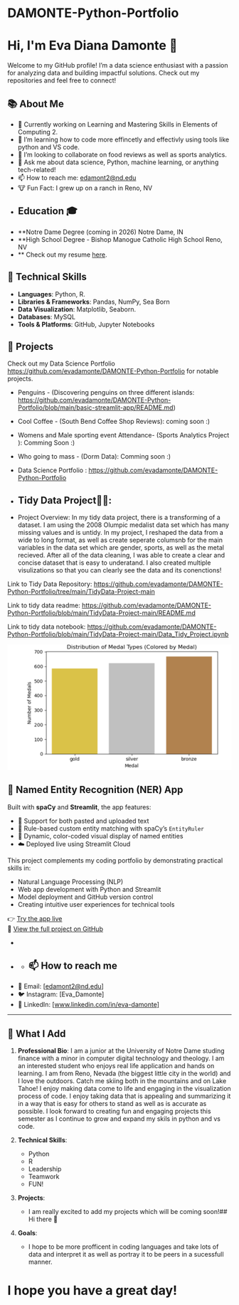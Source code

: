 # DAMONTE-Python-Portfolio

# Hi, I'm Eva Diana Damonte 👋

Welcome to my GitHub profile! I’m a data science enthusiast with a passion for analyzing data and building impactful solutions. Check out my repositories and feel free to connect!

## 📚 About Me
- 🔭 Currently working on Learning and Mastering Skills in Elements of Computing 2.
- 🌱 I’m learning how to code more effincetly and effectivly using tools like python and VS code.
- 👯 I’m looking to collaborate on food reviews as well as sports analytics.
- 💬 Ask me about data science, Python, machine learning, or anything tech-related!
- 📫 How to reach me: edamont2@nd.edu
- 🐮 Fun Fact: I grew up on a ranch in Reno, NV 
- ## Education 🎓
- **Notre Dame Degree  (coming in 2026) Notre Dame, IN
- **High School Degree - Bishop Manogue Catholic High School Reno, NV
- ** Check out my resume [here](https://docs.google.com/document/d/1S5iL3WrXjN5-NgfTV_NXXNC-dMP5qe_g/edit?usp=sharing&ouid=118374376318988041395&rtpof=true&sd=true).

## 💼 Technical Skills
- **Languages**: Python, R.
- **Libraries & Frameworks**: Pandas, NumPy, Sea Born
- **Data Visualization**: Matplotlib, Seaborn.
- **Databases**: MySQL
- **Tools & Platforms**: GitHub, Jupyter Notebooks

## 🌟 Projects
Check out my Data Science Portfolio https://github.com/evadamonte/DAMONTE-Python-Portfolio for notable projects.

- Penguins - (Discovering penguins on three different islands: https://github.com/evadamonte/DAMONTE-Python-Portfolio/blob/main/basic-streamlit-app/README.md)
- Cool Coffee - (South Bend Coffee Shop Reviews): coming soon :) 
- Womens and Male sporting event Attendance- (Sports Analytics Project ): Comming Soon :)
- Who going to mass - (Dorm Data): Comming soon :)
- Data Science Portfolio : https://github.com/evadamonte/DAMONTE-Python-Portfolio

-  ## Tidy Data Project🧼🫧:
- Project Overview: In my tidy data project, there is a transforming of a dataset. I am using the 2008 Olumpic medalist data set which has many missing values and is untidy. In my project, I reshaped the data from a wide to long format, as well as create seperate columsnb for the main variables in the data set which are gender, sports, as well as the metal recieved. After all of the data cleaning, I was able to create a clear and concise dataset that is easy to underatand. I also created multiple visulizations so that you can clearly see the data and its conenctions!

Link to Tidy Data Repository: https://github.com/evadamonte/DAMONTE-Python-Portfolio/tree/main/TidyData-Project-main

Link to tidy data readme: https://github.com/evadamonte/DAMONTE-Python-Portfolio/blob/main/TidyData-Project-main/README.md

Link to tidy data notebook: https://github.com/evadamonte/DAMONTE-Python-Portfolio/blob/main/TidyData-Project-main/Data_Tidy_Project.ipynb 

![Medal by Sport](https://github.com/evadamonte/DAMONTE-Python-Portfolio/blob/main/TidyData-Project-main/number_of_medals.png)

## 🧠 Named Entity Recognition (NER) App

 Built with **spaCy** and **Streamlit**, the app features:
- 📝 Support for both pasted and uploaded text
- 🧠 Rule-based custom entity matching with spaCy’s `EntityRuler`
- 🎨 Dynamic, color-coded visual display of named entities
- ☁️ Deployed live using Streamlit Cloud

This project complements my coding portfolio by demonstrating practical skills in:
- Natural Language Processing (NLP)
- Web app development with Python and Streamlit
- Model deployment and GitHub version control
- Creating intuitive user experiences for technical tools

👉 [Try the app live](https://damonte-python-portfolio-mgdvyszpus3e5ttel7hqh2.streamlit.app/)  
🔗 [View the full project on GitHub](https://github.com/evadamonte/DAMONTE-Python-Portfolio/tree/main/NERStreamlitApp)

- 
- - ## 📫 How to reach me
- 📧 Email: [edamont2@nd.edu]
- 🐦 Instagram: [Eva_Damonte]
- 🔗 LinkedIn: [www.linkedin.com/in/eva-damonte]

---
## 💖 What I Add
1. **Professional Bio**:
I am a junior at the University of Notre Dame studing finance with a minor in computer digital technology and theology. I am an interested student who enjoys real life application and hands on learning. I am from Reno, Nevada (the biggest little city in the world) and I love the outdoors. Catch me skiing both in the mountains and on Lake Tahoe! I enjoy making data come to life and engaging in the visualization process of code. I enjoy taking data that is appealing and summarizing it in a way that is easy for others to stand as well as is accurate as possible. I look forward to creating fun and engaging projects this semester as I continue to grow and expand my skils in python and vs code. 
   
2. **Technical Skills**:
   - Python
   - R
   - Leadership
   - Teamwork
   - FUN!
3. **Projects**:
   - I am really excited to add my projects which will be coming soon!## Hi there 👋
4. **Goals**:
   - I hope to be more profficent in coding languages and take lots of data and interpret it as well as portray it to be peers in a sucessfull manner. 
# I hope you have a great day! 
